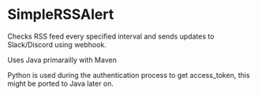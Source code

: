 # SimpleRSSAlert
Checks RSS feed every specified interval and sends updates to Slack/Discord using webhook.

Uses Java primarailly with Maven

Python is used during the authentication process to get access_token, this might be ported to Java later on.
